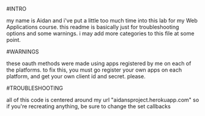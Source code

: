 #INTRO

my name is Aidan and i've put a little too much time into this lab for my Web Applications course.
this readme is basically just for troubleshooting options and some warnings.
i may add more categories to this file at some point.

#WARNINGS

these oauth methods were made using apps registered by me on each of the platforms.
to fix this, you must go register your own apps on each platform, and get your own client id and secret. please.

#TROUBLESHOOTING

all of this code is centered around my url "aidansproject.herokuapp.com" so if you're recreating anything, be sure to change the set callbacks